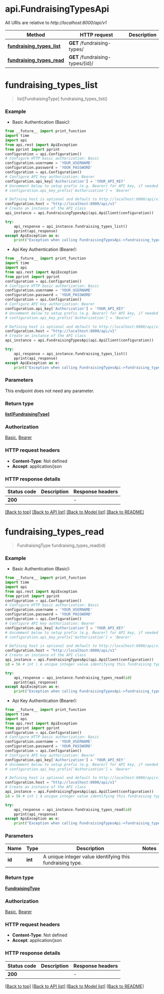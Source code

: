 # api.FundraisingTypesApi

All URIs are relative to *http://localhost:8000/api/v1*

Method | HTTP request | Description
------------- | ------------- | -------------
[**fundraising_types_list**](FundraisingTypesApi.md#fundraising_types_list) | **GET** /fundraising-types/ | 
[**fundraising_types_read**](FundraisingTypesApi.md#fundraising_types_read) | **GET** /fundraising-types/{id}/ | 


# **fundraising_types_list**
> list[FundraisingType] fundraising_types_list()



### Example

* Basic Authentication (Basic):
```python
from __future__ import print_function
import time
import api
from api.rest import ApiException
from pprint import pprint
configuration = api.Configuration()
# Configure HTTP basic authorization: Basic
configuration.username = 'YOUR_USERNAME'
configuration.password = 'YOUR_PASSWORD'
configuration = api.Configuration()
# Configure API key authorization: Bearer
configuration.api_key['Authorization'] = 'YOUR_API_KEY'
# Uncomment below to setup prefix (e.g. Bearer) for API key, if needed
# configuration.api_key_prefix['Authorization'] = 'Bearer'

# Defining host is optional and default to http://localhost:8000/api/v1
configuration.host = "http://localhost:8000/api/v1"
# Create an instance of the API class
api_instance = api.FundraisingTypesApi(api.ApiClient(configuration))

try:
    api_response = api_instance.fundraising_types_list()
    pprint(api_response)
except ApiException as e:
    print("Exception when calling FundraisingTypesApi->fundraising_types_list: %s\n" % e)
```

* Api Key Authentication (Bearer):
```python
from __future__ import print_function
import time
import api
from api.rest import ApiException
from pprint import pprint
configuration = api.Configuration()
# Configure HTTP basic authorization: Basic
configuration.username = 'YOUR_USERNAME'
configuration.password = 'YOUR_PASSWORD'
configuration = api.Configuration()
# Configure API key authorization: Bearer
configuration.api_key['Authorization'] = 'YOUR_API_KEY'
# Uncomment below to setup prefix (e.g. Bearer) for API key, if needed
# configuration.api_key_prefix['Authorization'] = 'Bearer'

# Defining host is optional and default to http://localhost:8000/api/v1
configuration.host = "http://localhost:8000/api/v1"
# Create an instance of the API class
api_instance = api.FundraisingTypesApi(api.ApiClient(configuration))

try:
    api_response = api_instance.fundraising_types_list()
    pprint(api_response)
except ApiException as e:
    print("Exception when calling FundraisingTypesApi->fundraising_types_list: %s\n" % e)
```

### Parameters
This endpoint does not need any parameter.

### Return type

[**list[FundraisingType]**](FundraisingType.md)

### Authorization

[Basic](../README.md#Basic), [Bearer](../README.md#Bearer)

### HTTP request headers

 - **Content-Type**: Not defined
 - **Accept**: application/json

### HTTP response details
| Status code | Description | Response headers |
|-------------|-------------|------------------|
**200** |  |  -  |

[[Back to top]](#) [[Back to API list]](../README.md#documentation-for-api-endpoints) [[Back to Model list]](../README.md#documentation-for-models) [[Back to README]](../README.md)

# **fundraising_types_read**
> FundraisingType fundraising_types_read(id)



### Example

* Basic Authentication (Basic):
```python
from __future__ import print_function
import time
import api
from api.rest import ApiException
from pprint import pprint
configuration = api.Configuration()
# Configure HTTP basic authorization: Basic
configuration.username = 'YOUR_USERNAME'
configuration.password = 'YOUR_PASSWORD'
configuration = api.Configuration()
# Configure API key authorization: Bearer
configuration.api_key['Authorization'] = 'YOUR_API_KEY'
# Uncomment below to setup prefix (e.g. Bearer) for API key, if needed
# configuration.api_key_prefix['Authorization'] = 'Bearer'

# Defining host is optional and default to http://localhost:8000/api/v1
configuration.host = "http://localhost:8000/api/v1"
# Create an instance of the API class
api_instance = api.FundraisingTypesApi(api.ApiClient(configuration))
id = 56 # int | A unique integer value identifying this fundraising type.

try:
    api_response = api_instance.fundraising_types_read(id)
    pprint(api_response)
except ApiException as e:
    print("Exception when calling FundraisingTypesApi->fundraising_types_read: %s\n" % e)
```

* Api Key Authentication (Bearer):
```python
from __future__ import print_function
import time
import api
from api.rest import ApiException
from pprint import pprint
configuration = api.Configuration()
# Configure HTTP basic authorization: Basic
configuration.username = 'YOUR_USERNAME'
configuration.password = 'YOUR_PASSWORD'
configuration = api.Configuration()
# Configure API key authorization: Bearer
configuration.api_key['Authorization'] = 'YOUR_API_KEY'
# Uncomment below to setup prefix (e.g. Bearer) for API key, if needed
# configuration.api_key_prefix['Authorization'] = 'Bearer'

# Defining host is optional and default to http://localhost:8000/api/v1
configuration.host = "http://localhost:8000/api/v1"
# Create an instance of the API class
api_instance = api.FundraisingTypesApi(api.ApiClient(configuration))
id = 56 # int | A unique integer value identifying this fundraising type.

try:
    api_response = api_instance.fundraising_types_read(id)
    pprint(api_response)
except ApiException as e:
    print("Exception when calling FundraisingTypesApi->fundraising_types_read: %s\n" % e)
```

### Parameters

Name | Type | Description  | Notes
------------- | ------------- | ------------- | -------------
 **id** | **int**| A unique integer value identifying this fundraising type. | 

### Return type

[**FundraisingType**](FundraisingType.md)

### Authorization

[Basic](../README.md#Basic), [Bearer](../README.md#Bearer)

### HTTP request headers

 - **Content-Type**: Not defined
 - **Accept**: application/json

### HTTP response details
| Status code | Description | Response headers |
|-------------|-------------|------------------|
**200** |  |  -  |

[[Back to top]](#) [[Back to API list]](../README.md#documentation-for-api-endpoints) [[Back to Model list]](../README.md#documentation-for-models) [[Back to README]](../README.md)

